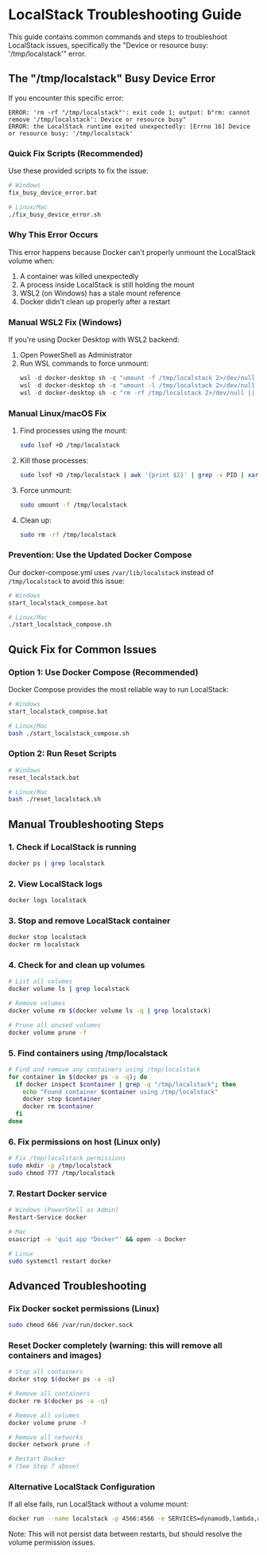 # LocalStack Troubleshooting Guide

This guide contains common commands and steps to troubleshoot LocalStack issues, specifically
the "Device or resource busy: '/tmp/localstack'" error.

## The "/tmp/localstack" Busy Device Error

If you encounter this specific error:

```
ERROR: 'rm -rf "/tmp/localstack"': exit code 1; output: b"rm: cannot remove '/tmp/localstack': Device or resource busy"
ERROR: the LocalStack runtime exited unexpectedly: [Errno 16] Device or resource busy: '/tmp/localstack'
```

### Quick Fix Scripts (Recommended)

Use these provided scripts to fix the issue:

```bash
# Windows
fix_busy_device_error.bat

# Linux/Mac
./fix_busy_device_error.sh
```

### Why This Error Occurs

This error happens because Docker can't properly unmount the LocalStack volume when:
1. A container was killed unexpectedly
2. A process inside LocalStack is still holding the mount
3. WSL2 (on Windows) has a stale mount reference
4. Docker didn't clean up properly after a restart

### Manual WSL2 Fix (Windows)

If you're using Docker Desktop with WSL2 backend:

1. Open PowerShell as Administrator
2. Run WSL commands to force unmount:
   ```powershell
   wsl -d docker-desktop sh -c "umount -f /tmp/localstack 2>/dev/null || true"
   wsl -d docker-desktop sh -c "umount -l /tmp/localstack 2>/dev/null || true"
   wsl -d docker-desktop sh -c "rm -rf /tmp/localstack 2>/dev/null || true"
   ```

### Manual Linux/macOS Fix

1. Find processes using the mount:
   ```bash
   sudo lsof +D /tmp/localstack
   ```
2. Kill those processes:
   ```bash
   sudo lsof +D /tmp/localstack | awk '{print $2}' | grep -v PID | xargs -r sudo kill -9
   ```
3. Force unmount:
   ```bash
   sudo umount -f /tmp/localstack
   ```
4. Clean up:
   ```bash
   sudo rm -rf /tmp/localstack
   ```

### Prevention: Use the Updated Docker Compose

Our docker-compose.yml uses `/var/lib/localstack` instead of `/tmp/localstack` to avoid this issue:

```bash
# Windows
start_localstack_compose.bat

# Linux/Mac
./start_localstack_compose.sh
```

## Quick Fix for Common Issues

### Option 1: Use Docker Compose (Recommended)

Docker Compose provides the most reliable way to run LocalStack:

```bash
# Windows
start_localstack_compose.bat

# Linux/Mac
bash ./start_localstack_compose.sh
```

### Option 2: Run Reset Scripts

```bash
# Windows
reset_localstack.bat

# Linux/Mac
bash ./reset_localstack.sh
```

## Manual Troubleshooting Steps

### 1. Check if LocalStack is running

```bash
docker ps | grep localstack
```

### 2. View LocalStack logs

```bash
docker logs localstack
```

### 3. Stop and remove LocalStack container

```bash
docker stop localstack
docker rm localstack
```

### 4. Check for and clean up volumes

```bash
# List all volumes
docker volume ls | grep localstack

# Remove volumes
docker volume rm $(docker volume ls -q | grep localstack)

# Prune all unused volumes
docker volume prune -f
```

### 5. Find containers using /tmp/localstack

```bash
# Find and remove any containers using /tmp/localstack
for container in $(docker ps -a -q); do
  if docker inspect $container | grep -q "/tmp/localstack"; then
    echo "Found container $container using /tmp/localstack"
    docker stop $container
    docker rm $container
  fi
done
```

### 6. Fix permissions on host (Linux only)

```bash
# Fix /tmp/localstack permissions
sudo mkdir -p /tmp/localstack
sudo chmod 777 /tmp/localstack
```

### 7. Restart Docker service

```bash
# Windows (PowerShell as Admin)
Restart-Service docker

# Mac
osascript -e 'quit app "Docker"' && open -a Docker

# Linux
sudo systemctl restart docker
```

## Advanced Troubleshooting

### Fix Docker socket permissions (Linux)

```bash
sudo chmod 666 /var/run/docker.sock
```

### Reset Docker completely (warning: this will remove all containers and images)

```bash
# Stop all containers
docker stop $(docker ps -a -q)

# Remove all containers
docker rm $(docker ps -a -q)

# Remove all volumes
docker volume prune -f

# Remove all networks
docker network prune -f

# Restart Docker
# (See Step 7 above)
```

### Alternative LocalStack Configuration

If all else fails, run LocalStack without a volume mount:

```bash
docker run --name localstack -p 4566:4566 -e SERVICES=dynamodb,lambda,apigateway -d localstack/localstack:latest
```

Note: This will not persist data between restarts, but should resolve the volume permission issues.
